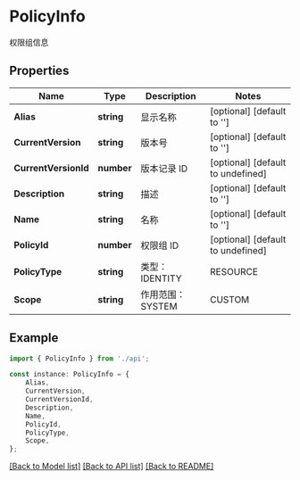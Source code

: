 # PolicyInfo

权限组信息

## Properties

Name | Type | Description | Notes
------------ | ------------- | ------------- | -------------
**Alias** | **string** | 显示名称 | [optional] [default to '']
**CurrentVersion** | **string** | 版本号 | [optional] [default to '']
**CurrentVersionId** | **number** | 版本记录 ID | [optional] [default to undefined]
**Description** | **string** | 描述 | [optional] [default to '']
**Name** | **string** | 名称 | [optional] [default to '']
**PolicyId** | **number** | 权限组 ID | [optional] [default to undefined]
**PolicyType** | **string** | 类型：IDENTITY | RESOURCE | [optional] [default to '']
**Scope** | **string** | 作用范围：SYSTEM | CUSTOM | [optional] [default to '']

## Example

```typescript
import { PolicyInfo } from './api';

const instance: PolicyInfo = {
    Alias,
    CurrentVersion,
    CurrentVersionId,
    Description,
    Name,
    PolicyId,
    PolicyType,
    Scope,
};
```

[[Back to Model list]](../README.md#documentation-for-models) [[Back to API list]](../README.md#documentation-for-api-endpoints) [[Back to README]](../README.md)
